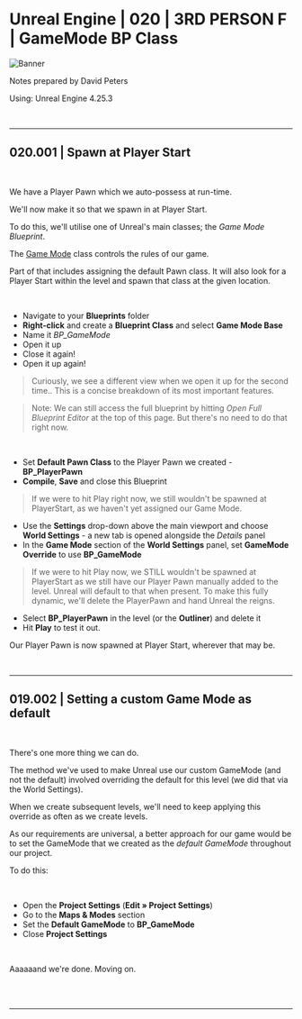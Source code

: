 # Unreal Engine | 020 | 3RD PERSON F | GameMode BP Class

![Banner](https://user-images.githubusercontent.com/36719180/93958681-1a422980-fdab-11ea-8c2b-e665e08294da.png)


Notes prepared by David Peters

Using: Unreal Engine 4.25.3 

<br>

---

## 020.001 | Spawn at Player Start

<br>

We have a Player Pawn which we auto-possess at run-time.

We'll now make it so that we spawn in at Player Start.

To do this, we'll utilise one of Unreal's main classes; the *Game Mode Blueprint*.

The [Game Mode](https://docs.unrealengine.com/en-US/Gameplay/Framework/GameMode/index.html) class controls the rules of our game.

Part of that includes assigning the default Pawn class. It will also look for a Player Start within the level and spawn that class at the given location.

<br>

- Navigate to your **Blueprints** folder
- **Right-click** and create a **Blueprint Class** and select **Game Mode Base**
- Name it *BP_GameMode*
- Open it up
- Close it again!
- Open it up again!

> Curiously, we see a different view when we open it up for the second time.. This is a concise breakdown of its most important features.

> Note: We can still access the full blueprint by hitting *Open Full Blueprint Editor* at the top of this page. But there's no need to do that right now.

<br>

- Set  **Default Pawn Class** to the Player Pawn we created - **BP_PlayerPawn**
- **Compile**, **Save** and close this Blueprint

> If we were to hit Play right now, we still wouldn't be spawned at PlayerStart, as we haven't yet assigned our Game Mode.

- Use the **Settings** drop-down above the main viewport and choose **World Settings** - a new tab is opened alongside the *Details* panel
- In the **Game Mode** section of the **World Settings** panel, set **GameMode Override** to use **BP_GameMode**

> If we were to hit Play now, we STILL wouldn't be spawned at PlayerStart as we still have our Player Pawn manually added to the level. Unreal will default to that when present. To make this fully dynamic, we'll delete the PlayerPawn and hand Unreal the reigns.

- Select **BP_PlayerPawn** in the level (or the **Outliner**) and delete it
- Hit **Play** to test it out.

Our Player Pawn is now spawned at Player Start, wherever that may be. 

<br>

---

## 019.002 | Setting a custom Game Mode as default

<br>

There's one more thing we can do.

The method we've used to make Unreal use our custom GameMode (and not the default) involved overriding the default for this level (we did that via the World Settings).

When we create subsequent levels, we'll need to keep applying this override as often as we create levels.

As our requirements are universal, a better approach for our game would be to set the GameMode that we created as the *default GameMode* throughout our project.

To do this:

<br>

- Open the **Project Settings** (**Edit » Project Settings**)
- Go to the **Maps & Modes** section
- Set the **Default GameMode** to **BP_GameMode**
- Close **Project Settings**

<br>

Aaaaaand we're done. Moving on.

<br><br>

---





